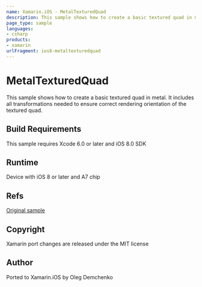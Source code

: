 ```yaml
---
name: Xamarin.iOS - MetalTexturedQuad
description: This sample shows how to create a basic textured quad in metal. It includes all transformations needed to ensure correct rendering orientation of...
page_type: sample
languages:
- csharp
products:
- xamarin
urlFragment: ios8-metaltexturedquad
---
```

# MetalTexturedQuad

This sample shows how to create a basic textured quad in metal. It includes all transformations needed to ensure correct rendering orientation of the textured quad.

## Build Requirements

This sample requires Xcode 6.0 or later and iOS 8.0 SDK

## Runtime
Device with iOS 8 or later and A7 chip

## Refs
[Original sample](https://developer.apple.com/library/prerelease/ios/samplecode/MetalTexturedQuad/Introduction/Intro.html)

## Copyright

Xamarin port changes are released under the MIT license

## Author 

Ported to Xamarin.iOS by Oleg Demchenko
